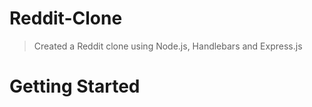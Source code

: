 # Reddit-Clone
> Created a Reddit clone using Node.js, Handlebars and Express.js

# Getting Started
